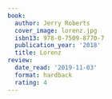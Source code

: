 ```yaml
---
book:
  author: Jerry Roberts
  cover_image: lorenz.jpg
  isbn13: 978-0-7509-8770-7
  publication_year: '2018'
  title: Lorenz
review:
  date_read: '2019-11-03'
  format: hardback
  rating: 4
---
```

